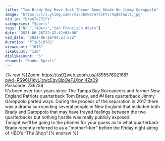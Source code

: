 ```yaml
---
title: "Tom Brady May Have Just Thrown Some Shade On Jimmy Garoppolo"
image: "https:\/\/i.ytimg.com\/vi\/bXwGTe77iFY\/hqdefault.jpg"
vid_id: "bXwGTe77iFY"
categories: "Sports"
tags: ["NFL","49ers","San Francisco 49ers"]
date: "2021-06-26T12:42:42+03:00"
vid_date: "2021-06-26T04:23:57Z"
duration: "PT1H51M56S"
viewcount: "1613"
likeCount: "130"
dislikeCount: "5"
channel: "Ronbo Sports"
---
```

{% raw %}Zoom:  <a rel="nofollow" target="blank" href="https://us02web.zoom.us/j/89557602168?pwd=RS96U1kyL1owcEgvQlpQeFJXbnl4Zz09">https://us02web.zoom.us/j/89557602168?pwd=RS96U1kyL1owcEgvQlpQeFJXbnl4Zz09</a><br />Passcode: 736734<br />It’s been over four years since The Tampa Bay Buccaneers and former New England Patriots quarterback Tom Brady, and #49ers quarterback Jimmy Garoppolo parted ways. During the process of the separation in 2017 there was a drama surrounding several people in New England that included both Brady and Garoppolo that may have frayed feelings between the two quarterbacks but nothing hostile was really publicly exposed. <br />Tonight we’ll be going to the phones for your guess as to what quarterback Brady recently referred to as a “motherf–ker” before the Friday night airing of HBO’s “The Shop”.{% endraw %}
